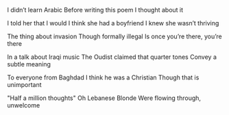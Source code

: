 I didn’t learn Arabic 
Before writing this poem
I thought about it

I told her that I would
I think she had a boyfriend
I knew she wasn’t thriving

The thing about invasion
Though formally illegal
Is once you’re there, you’re there

In a talk about Iraqi music
The Oudist claimed that quarter tones
Convey a subtle meaning

To everyone from Baghdad
I think he was a Christian
Though that is unimportant

"Half a million thoughts"
Oh Lebanese Blonde
Were flowing through, unwelcome

